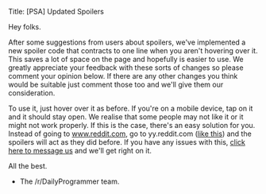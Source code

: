 Title: [PSA] Updated Spoilers

Hey folks.

After some suggestions from users about spoilers, we've implemented a new spoiler code that contracts to one line when you aren't hovering over it. This saves a lot of space on the page and hopefully is easier to use. We greatly appreciate your feedback with these sorts of changes so please comment your opinion below. If there are any other changes you think would be suitable just comment those too and we'll give them our consideration.

To use it, just hover over it as before. If you're on a mobile device, tap on it and it should stay open. We realise that some people may not like it or it might not work properly. If this is the case, there's an easy solution for you. Instead of going to www.reddit.com, go to yy.reddit.com ([like this](http://yy.reddit.com/r/dailyprogrammer/)) and the spoilers will act as they did before. If you have any issues with this, [click here to message us](http://www.reddit.com/message/compose?to=%2Fr%2Fdailyprogrammer) and we'll get right on it.

All the best.

- The /r/DailyProgrammer team.